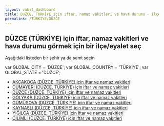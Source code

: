 ```yaml
---
layout: vakit_dashboard
title: DÜZCE, TÜRKİYE için iftar, namaz vakitleri ve hava durumu - ilçe/eyalet seç
permalink: /TÜRKİYE/DÜZCE
---
```


## DÜZCE (TÜRKİYE) için iftar, namaz vakitleri ve hava durumu  görmek için bir ilçe/eyalet seç

Aşağıdaki listeden bir şehir ya da semt seçin



  var GLOBAL_CITY = 'DÜZCE';
  var GLOBAL_COUNTRY = 'TÜRKİYE';
  var GLOBAL_STATE = 'DÜZCE';
* [AKÇAKOCA (DÜZCE, TÜRKİYE) için iftar ve namaz vakitleri](/TÜRKİYE/DÜZCE/AKÇAKOCA)
* [CUMAYERİ (DÜZCE, TÜRKİYE) için iftar ve namaz vakitleri](/TÜRKİYE/DÜZCE/CUMAYERİ)
* [DÜZCE (DÜZCE, TÜRKİYE) için iftar ve namaz vakitleri](/TÜRKİYE/DÜZCE/DÜZCE)
* [GÖLYAKA (DÜZCE, TÜRKİYE) için iftar ve namaz vakitleri](/TÜRKİYE/DÜZCE/GÖLYAKA)
* [GÜMÜŞOVA (DÜZCE, TÜRKİYE) için iftar ve namaz vakitleri](/TÜRKİYE/DÜZCE/GÜMÜŞOVA)
* [KAYNAŞLI (DÜZCE, TÜRKİYE) için iftar ve namaz vakitleri](/TÜRKİYE/DÜZCE/KAYNAŞLI)
* [YIĞILCA (DÜZCE, TÜRKİYE) için iftar ve namaz vakitleri](/TÜRKİYE/DÜZCE/YIĞILCA)
* [ÇİLİMLİ (DÜZCE, TÜRKİYE) için iftar ve namaz vakitleri](/TÜRKİYE/DÜZCE/ÇİLİMLİ)
</script>
<script type="text/javascript">